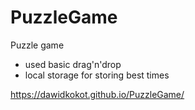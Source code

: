 # PuzzleGame
Puzzle game 
- used basic drag'n'drop  
- local storage for storing best times

https://dawidkokot.github.io/PuzzleGame/
